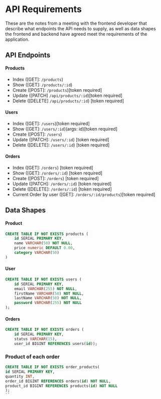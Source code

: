 # API Requirements
These are the notes from a meeting with the frontend developer that describe what endpoints the API needs to supply, as well as data shapes the frontend and backend have agreed meet the requirements of the application. 

## API Endpoints
#### Products
- Index ([GET]: `/products`)
- Show ([GET]: `/products/:id`)
- Create ([POST]: `/products`)[token required]
- Update ([PATCH] `/api/products/:id`)[token required] 
- Delete ([DELETE] `/api/products/:id`) [token required] 

#### Users
- Index ([GET]: `/users`)[token required]
- Show ([GET]: `/users/:id`)(args: id)[token required]
- Create ([POST]: `/users`)
- Update ([PATCH]: `/users/:id`) [token required]
- Delete ([DELETE]: `/users/:id`) [token required]

#### Orders
- Index ([GET]: `/orders`) [token required]
- Show ([GET]: `/orders/:id`) [token required]
- Create ([POST]: `/orders`) [token required]
- Update ([PATCH]: `/orders/:id`) [token required]
- Delete ([DELETE]: `/orders/:id`) [token required]
- Current Order by user ([GET]: `/orders/:id/products`)[token required]

## Data Shapes
#### Product
```sql
CREATE TABLE IF NOT EXISTS products (
    id SERIAL PRIMARY KEY,
    name VARCHAR(50) NOT NULL,
    price numeric DEFAULT 0.00,
    category VARCHAR(50)
)
```

#### User
```sql
CREATE TABLE IF NOT EXISTS users (
    id SERIAL PRIMARY KEY,
    email VARCHAR(255) NOT NULL,
    firstName VARCHAR(50) NOT NULL,
    lastName VARCHAR(50) NOT NULL,
    password VARCHAR(255) NOT NULL
);
```
#### Orders
```sql
CREATE TABLE IF NOT EXISTS orders (
    id SERIAL PRIMARY KEY,
    status VARCHAR(15),
    user_id BIGINT REFERENCES users(id));
```

### Product of each order
```sql
CREATE TABLE IF NOT EXISTS order_products(
id SERIAL PRIMARY KEY,
quantity INT,
order_id BIGINT REFERENCES orders(id) NOT NULL,
product_id BIGINT REFERENCES products(id) NOT NULL
);
``